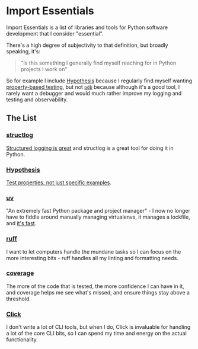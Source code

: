 # Import Essentials

Import Essentials is a list of libraries and tools for Python software development that I consider "essential".

There's a high degree of subjectivity to that definition, but broadly speaking, it's:

> "Is this something I generally find myself reaching for in Python projects I work on"

So for example I include [Hypothesis](https://hypothesis.works/) because I regularly find myself wanting [property-based testing](https://increment.com/testing/in-praise-of-property-based-testing/),
but not [`pdb`](https://docs.python.org/3/library/pdb.html) because although it's a good tool, I rarely want a debugger and would much rather improve my logging and testing and observability.

## The List

### [structlog](https://www.structlog.org/en/stable/index.html)

[Structured logging is great](https://www.structlog.org/en/stable/why.html) and structlog is a great tool for doing it in Python.

### [Hypothesis](https://hypothesis.works/)

[Test properties, not just specific examples](https://increment.com/testing/in-praise-of-property-based-testing/).

### [uv](https://docs.astral.sh/uv/)

"An extremely fast Python package and project manager" - I now no longer have to fiddle around manually managing virtualenvs,
it manages a lockfile, and [it's fast](https://github.com/astral-sh/uv/blob/main/BENCHMARKS.md).

### [ruff](https://docs.astral.sh/ruff/)

I want to let computers handle the mundane tasks so I can focus on the more interesting bits - ruff handles all my linting and formatting needs.

### [coverage](https://coverage.readthedocs.io/)

The more of the code that is tested, the more confidence I can have in it,
and coverage helps me see what's missed, and ensure things stay above a threshold.

### [Click](https://click.palletsprojects.com/en/stable/)

I don't write a lot of CLI tools, but when I do, Click is invaluable for handling a lot of the core CLI bits,
so I can spend my time and energy on the actual functionality.
